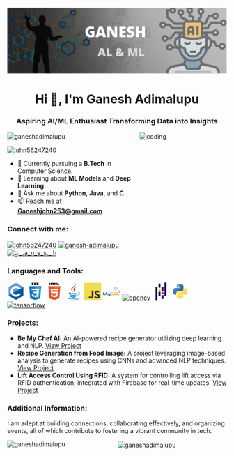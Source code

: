![logo](https://github.com/GaneshAdimalupu/GaneshAdimalupu/blob/main/Linkedln%20Banner.png)

<h1 align="center">Hi 👋, I'm Ganesh Adimalupu</h1>
<h3 align="center">Aspiring AI/ML Enthusiast Transforming Data into Insights</h3>

<img align="right" alt="coding" width="200" height="300" src="https://media.licdn.com/dms/image/C5622AQErlQlcPler2g/feedshare-shrink_2048_1536/0/1587628396592?e=2147483647&v=beta&t=6gbzpglnet87uHEUlsH1GBq6TM1FaNsD8xcWeKZmWa0">

<p align="left"> <img src="https://komarev.com/ghpvc/?username=ganeshadimalupu&label=Profile%20views&color=0e75b6&style=flat" alt="ganeshadimalupu" /> </p>

<p align="left">
  <a href="https://twitter.com/john56247240" target="blank"><img src="https://img.shields.io/twitter/follow/john56247240?logo=twitter&style=for-the-badge" alt="john56247240" /></a>
</p>

- 🔭 Currently pursuing a **B.Tech** in Computer Science.
- 🌱 Learning about **ML Models** and **Deep Learning**.
- 💬 Ask me about **Python**, **Java**, and **C**.
- 📫 Reach me at **Ganeshjohn253@gmail.com**.

<h3 align="left">Connect with me:</h3>
<p align="left">
  <a href="https://twitter.com/john56247240" target="blank"><img align="center" src="https://raw.githubusercontent.com/rahuldkjain/github-profile-readme-generator/master/src/images/icons/Social/twitter.svg" alt="john56247240" height="30" width="40" /></a>
  <a href="https://linkedin.com/in/ganesh-adimalupu" target="blank"><img align="center" src="https://raw.githubusercontent.com/rahuldkjain/github-profile-readme-generator/master/src/images/icons/Social/linked-in-alt.svg" alt="ganesh-adimalupu" height="30" width="40" /></a>
  <a href="https://instagram.com/g._.a_n_e_s._.h" target="blank"><img align="center" src="https://raw.githubusercontent.com/rahuldkjain/github-profile-readme-generator/master/src/images/icons/Social/instagram.svg" alt="g._.a_n_e_s._.h" height="30" width="40" /></a>
</p>

<h3 align="left">Languages and Tools:</h3>
<p align="left">
  <a href="https://www.cprogramming.com/" target="_blank" rel="noreferrer"><img src="https://raw.githubusercontent.com/devicons/devicon/master/icons/c/c-original.svg" alt="c" width="40" height="40"/></a>
  <a href="https://www.w3schools.com/css/" target="_blank" rel="noreferrer"><img src="https://raw.githubusercontent.com/devicons/devicon/master/icons/css3/css3-original-wordmark.svg" alt="css3" width="40" height="40"/></a>
  <a href="https://www.w3.org/html/" target="_blank" rel="noreferrer"><img src="https://raw.githubusercontent.com/devicons/devicon/master/icons/html5/html5-original-wordmark.svg" alt="html5" width="40" height="40"/></a>
  <a href="https://www.java.com" target="_blank" rel="noreferrer"><img src="https://raw.githubusercontent.com/devicons/devicon/master/icons/java/java-original.svg" alt="java" width="40" height="40"/></a>
  <a href="https://developer.mozilla.org/en-US/docs/Web/JavaScript" target="_blank" rel="noreferrer"><img src="https://raw.githubusercontent.com/devicons/devicon/master/icons/javascript/javascript-original.svg" alt="javascript" width="40" height="40"/></a>
  <a href="https://www.mysql.com/" target="_blank" rel="noreferrer"><img src="https://raw.githubusercontent.com/devicons/devicon/master/icons/mysql/mysql-original-wordmark.svg" alt="mysql" width="40" height="40"/></a>
  <a href="https://opencv.org/" target="_blank" rel="noreferrer"><img src="https://www.vectorlogo.zone/logos/opencv/opencv-icon.svg" alt="opencv" width="40" height="40"/></a>
  <a href="https://pandas.pydata.org/" target="_blank" rel="noreferrer"><img src="https://raw.githubusercontent.com/devicons/devicon/2ae2a900d2f041da66e950e4d48052658d850630/icons/pandas/pandas-original.svg" alt="pandas" width="40" height="40"/></a>
  <a href="https://www.python.org" target="_blank" rel="noreferrer"><img src="https://raw.githubusercontent.com/devicons/devicon/master/icons/python/python-original.svg" alt="python" width="40" height="40"/></a>
  <a href="https://www.tensorflow.org" target="_blank" rel="noreferrer"><img src="https://www.vectorlogo.zone/logos/tensorflow/tensorflow-icon.svg" alt="tensorflow" width="40" height="40"/></a>
</p>

<h3 align="left">Projects:</h3>
<ul>
  <li><strong>Be My Chef AI:</strong> An AI-powered recipe generator utilizing deep learning and NLP. <a href="https://github.com/GaneshAdimalupu/Be-My-Chef" target="_blank">View Project</a></li>
  <li><strong>Recipe Generation from Food Image:</strong> A project leveraging image-based analysis to generate recipes using CNNs and advanced NLP techniques. <a href="https://github.com/GaneshAdimalupu/Recipe-Generation-from-Food-Image" target="_blank">View Project</a></li>
  <li><strong>Lift Access Control Using RFID:</strong> A system for controlling lift access via RFID authentication, integrated with Firebase for real-time updates. <a href="https://github.com/GaneshAdimalupu/Lift-Access-Control" target="_blank">View Project</a></li>
</ul>

<h3 align="left">Additional Information:</h3>
<p>I am adept at building connections, collaborating effectively, and organizing events, all of which contribute to fostering a vibrant community in tech.</p>

<p><img align="left" src="https://github-readme-stats.vercel.app/api/top-langs?username=ganeshadimalupu&show_icons=true&locale=en&layout=compact" alt="ganeshadimalupu" width="250" height="250" /></p>

<p>&nbsp;<img align="center" src="https://github-readme-stats.vercel.app/api?username=ganeshadimalupu&show_icons=true&locale=en" alt="ganeshadimalupu" /></p>
